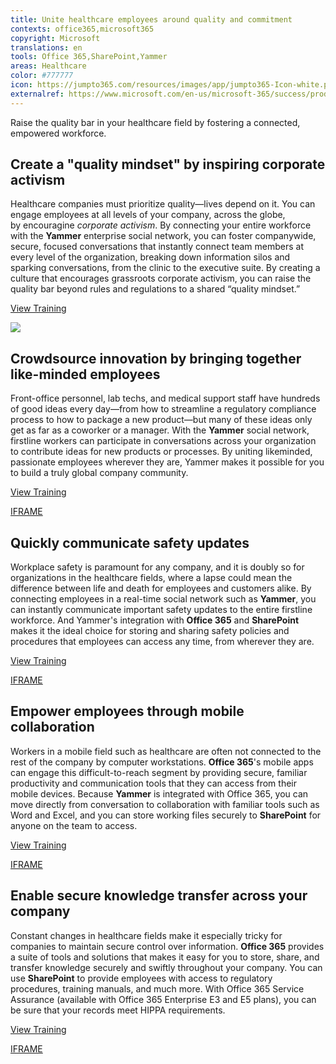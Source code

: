 ```yaml
---
title: Unite healthcare employees around quality and commitment
contexts: office365,microsoft365
copyright: Microsoft
translations: en
tools: Office 365,SharePoint,Yammer
areas: Healthcare
color: #777777
icon: https://jumpto365.com/resources/images/app/jumpto365-Icon-white.png
externalref: https://www.microsoft.com/en-us/microsoft-365/success/productivitylibrary/unite-healthcare-employees-around-quality-and-commitment
---
```

Raise the quality bar in your healthcare field by fostering a connected, empowered workforce.


## Create a "quality mindset" by inspiring corporate activism

Healthcare companies must prioritize quality—lives depend on it. You can engage employees at all levels of your company, across the globe, by encouragine _corporate activism_. By connecting your entire workforce with the **Yammer** enterprise social network, you can foster companywide, secure, focused conversations that instantly connect team members at every level of the organization, breaking down information silos and sparking conversations, from the clinic to the executive suite. By creating a culture that encourages grassroots corporate activism, you can raise the quality bar beyond rules and regulations to a shared “quality mindset.”

[View Training](https://support.office.com/article/Work-like-a-network-with-Yammer-ae29de94-bb13-45a5-a169-f27e646f1641)

![](http://img-prod-cms-rt-microsoft-com.akamaized.net/cms/api/am/imageFileData/RE1MMwX?ver=b7c0)

## Crowdsource innovation by bringing together like-minded employees

Front-office personnel, lab techs, and medical support staff have hundreds of good ideas every day—from how to streamline a regulatory compliance process to how to package a new product—but many of these ideas only get as far as a coworker or a manager. With the **Yammer** social network, firstline workers can participate in conversations across your organization to contribute ideas for new products or processes. By uniting likeminded, passionate employees wherever they are, Yammer makes it possible for you to build a truly global company community.

[View Training](https://support.office.com/article/Roll-out-a-successful-Yammer-network-a19aedab-6dc8-44b1-a8c3-72c38abf18b4)

[IFRAME](https://www.microsoft.com/en-us/videoplayer/embed/RE1TRuX)

## Quickly communicate safety updates

Workplace safety is paramount for any company, and it is doubly so for organizations in the healthcare fields, where a lapse could mean the difference between life and death for employees and customers alike. By connecting employees in a real-time social network such as **Yammer**, you can instantly communicate important safety updates to the entire firstline workforce. And Yammer's integration with **Office 365** and **SharePoint** makes it the ideal choice for storing and sharing safety policies and procedures that employees can access any time, from wherever they are.

[View Training](https://support.office.com/article/Get-started-with-SharePoint-909ec2f0-05c8-4e92-8ad3-3f8b0b6cf261)

[IFRAME](https://www.microsoft.com/en-us/videoplayer/embed/RE1TucB)

## Empower employees through mobile collaboration

Workers in a mobile field such as healthcare are often not connected to the rest of the company by computer workstations. **Office 365**'s mobile apps can engage this difficult-to-reach segment by providing secure, familiar productivity and communication tools that they can access from their mobile devices. Because **Yammer** is integrated with Office 365, you can move directly from conversation to collaboration with familiar tools such as Word and Excel, and you can store working files securely to **SharePoint** for anyone on the team to access.

[View Training](https://support.office.com/article/Enroll-your-mobile-device-in-Office-365-c8ac722d-dcaf-4135-8345-3e6327f5d3c5)

[IFRAME](https://www.microsoft.com/en-us/videoplayer/embed/RE1TwWh)

## Enable secure knowledge transfer across your company

Constant changes in healthcare fields make it especially tricky for companies to maintain secure control over information. **Office 365** provides a suite of tools and solutions that makes it easy for you to store, share, and transfer knowledge securely and swiftly throughout your company. You can use **SharePoint** to provide employees with access to regulatory procedures, training manuals, and much more. With Office 365 Service Assurance (available with Office 365 Enterprise E3 and E5 plans), you can be sure that your records meet HIPPA requirements.

[View Training](https://support.office.com/article/Video-Create-a-confidential-document-library-e0660483-3d95-4016-a2e9-5dc8d4ac139d)

[IFRAME](https://www.microsoft.com/en-us/videoplayer/embed/RE1TwWx)

